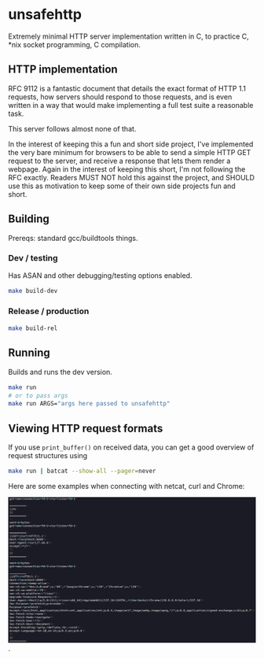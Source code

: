 # unsafehttp

Extremely minimal HTTP server implementation written in C, to practice C, \*nix
socket programming, C compilation.

## HTTP implementation

RFC 9112 is a fantastic document that details the exact format of HTTP 1.1
requests, how servers should respond to those requests, and is even written in a
way that would make implementing a full test suite a reasonable task.

This server follows almost none of that.

In the interest of keeping this a fun and short side project, I've implemented
the very bare minimum for browsers to be able to send a simple HTTP GET request
to the server, and receive a response that lets them render a webpage. Again in
the interest of keeping this short, I'm not following the RFC exactly. Readers
MUST NOT hold this against the project, and SHOULD use this as motivation to
keep some of their own side projects fun and short.

## Building

Prereqs: standard gcc/buildtools things.

### Dev / testing

Has ASAN and other debugging/testing options enabled.

```sh
make build-dev
```

### Release / production

```sh
make build-rel
```

## Running

Builds and runs the dev version.

```sh
make run
# or to pass args
make run ARGS="args here passed to unsafehttp"
```

## Viewing HTTP request formats

If you use `print_buffer()` on received data, you can get a good overview of
request structures using

```sh
make run | batcat --show-all --pager=never
```

Here are some examples when connecting with netcat, curl and Chrome:

![client request examples](doc/img/request_examples.png).